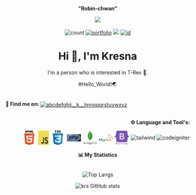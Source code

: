 <div id="header" align="center">
  <p><b>"Robin-chwan"</b></p>
  <img src="https://media2.giphy.com/media/GKnZTd6I0JhzG/giphy.gif?cid=6c09b952d9fb8a52a6c613c27afc9d9e597256dd78278cd6&rid=giphy.gif&ct=s" width="100" />

  ![count](https://komarev.com/ghpvc/?username=kresna-rev&style=for-the-badge&label=views&color=ff69b4) <a href="https://kresna-rev.github.io/" target="_blank"> [![portfolio](https://img.shields.io/badge/MY_PORTFOLIO-000?style=for-the-badge&logo=kongregate&logoColor=grey&color=ff69b4)](https://kresna-rev.github.io/) </a> [![](https://img.shields.io/badge/Awikwok%20Banget-000?style=for-the-badge&logo=github&logoColor=fff&color=ff69b4)](https://kresna-rev.github.io/) [![id](https://img.shields.io/badge/Indonesia-000?style=for-the-badge&logo=google-maps&logoColor=ff69b4&color=grey)](https://kresna-rev.github.io/)
    
</div>


<div id="title" align="center">
  <h1>Hi 👋, I'm Kresna</h1>
  <p>I'm a person who is interested in T-Rex 🦖.</p>
  <p>#Hello_World!🌏</p>
</div>
&nbsp;

<div id="social" align="left">
  <b>🔎 Find me on: </b>
  <a href="https://instagram.com/abcdefghij__k__lmnopqrstuvwxyz" target="blank">
    <img align="center" src="https://raw.githubusercontent.com/rahuldkjain/github-profile-readme-generator/master/src/images/icons/Social/instagram.svg" alt="abcdefghij__k__lmnopqrstuvwxyz" height="30" width="40" />
  </a>
</div>
&nbsp;

<div id="language" align="right">
  <p><b>⚙️ Language and Tool's: </b></p>
  
  <div id="img">
    <img align="center" src="https://raw.githubusercontent.com/devicons/devicon/master/icons/html5/html5-original-wordmark.svg" alt="html5" width="40" height="40" />
    <img align="center" src="https://raw.githubusercontent.com/devicons/devicon/master/icons/javascript/javascript-original.svg" alt="javascript" width="30" height="40" />
    <img align="center" src="https://raw.githubusercontent.com/devicons/devicon/master/icons/css3/css3-original-wordmark.svg" alt="css3" width="40" height="40" />
    <img align="center" src="https://raw.githubusercontent.com/devicons/devicon/master/icons/php/php-original.svg" alt="php" width="40" height="40" />
    <img align="center" src="https://raw.githubusercontent.com/devicons/devicon/master/icons/mongodb/mongodb-original-wordmark.svg" alt="mongodb" width="40" height="40"/>
    <img align="center" src="https://raw.githubusercontent.com/devicons/devicon/master/icons/mysql/mysql-original-wordmark.svg" alt="mysql" width="40" height="40" />
    <img align="center" src="https://raw.githubusercontent.com/devicons/devicon/master/icons/bootstrap/bootstrap-plain-wordmark.svg" alt="bootstrap" width="40" height="40" />
    <img align="center" src="https://www.vectorlogo.zone/logos/tailwindcss/tailwindcss-icon.svg" alt="tailwind" width="40" height="40" />
    <img align="center" src="https://cdn.worldvectorlogo.com/logos/codeigniter.svg" alt="codeigniter" width="40" height="40" />
  </div

</div>
&nbsp;

<div align="center"><b>📊 My Statistics</b></div>
&nbsp;
<div id="stats" align="center">
  
  ![Top Langs](https://github-readme-stats.vercel.app/api/top-langs/?username=kresna-rev&layout=compact&theme=radical)

  ![krs GitHub stats](https://github-readme-stats.vercel.app/api?username=kresna-rev&layout=compact&show_icons=true&theme=radical)

</div>
